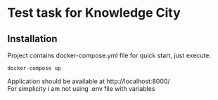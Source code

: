 # Test task for Knowledge City
## Installation
Project contains docker-compose.yml file for quick start, just execute:<br>

```
docker-compose up
```
Application should be available at http://localhost:8000/
<br>
For simplicity i am not using .env file with variables